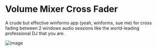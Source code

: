 # Volume Mixer Cross Fader

A crude but effective winforms app (yeah, winforms, sue me) for cross fading between 2 windows audio sessions like the world-leading professional DJ that you are.

![image](https://i.imgur.com/DcfqFZc.gif)